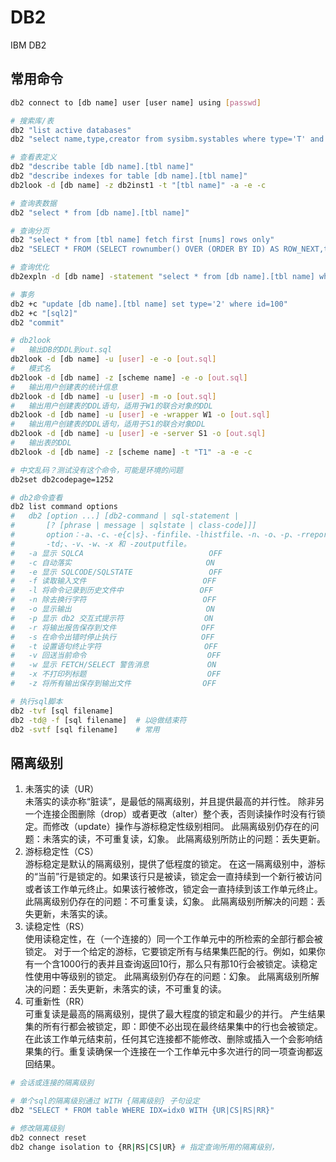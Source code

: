 # DB2
IBM DB2

## 常用命令
```sh
db2 connect to [db name] user [user name] using [passwd]

# 搜索库/表
db2 "list active databases"
db2 "select name,type,creator from sysibm.systables where type='T' and name like 'TEST%'"

# 查看表定义
db2 "describe table [db name].[tbl name]"
db2 "describe indexes for table [db name].[tbl name]"
db2look -d [db name] -z db2inst1 -t "[tbl name]" -a -e -c

# 查询表数据
db2 "select * from [db name].[tbl name]"

# 查询分页
db2 "select * from [tbl name] fetch first [nums] rows only"
db2 "SELECT * FROM (SELECT rownumber() OVER (ORDER BY ID) AS ROW_NEXT,tbl0.* FROM tabel0 as tbl0) AS tbl2 WHERE ROW_NEXT BETWEEN 21 and 40"

# 查询优化
db2expln -d [db name] -statement "select * from [db name].[tbl name] where id=100" -terminal

# 事务
db2 +c "update [db name].[tbl name] set type='2' where id=100"
db2 +c "[sql2]"
db2 "commit"

# db2look
#   输出DB的DDL到out.sql
db2look -d [db name] -u [user] -e -o [out.sql]
#   模式名
db2look -d [db name] -z [scheme name] -e -o [out.sql]
#   输出用户创建表的统计信息
db2look -d [db name] -u [user] -m -o [out.sql]
#   输出用户创建表的DDL语句，适用于W1的联合对象的DDL
db2look -d [db name] -u [user] -e -wrapper W1 -o [out.sql]
#   输出用户创建表的DDL语句，适用于S1的联合对象DDL
db2look -d [db name] -u [user] -e -server S1 -o [out.sql]
#   输出表的DDL
db2look -d [db name] -z [scheme name] -t "T1" -a -e -c

# 中文乱码？测试没有这个命令，可能是环境的问题
db2set db2codepage=1252
```

```sh
# db2命令查看
db2 list command options
#   db2 [option ...] [db2-command | sql-statement | 
#       [? [phrase | message | sqlstate | class-code]]]
#       option：-a、-c、-e{c|s}、-finfile、-lhistfile、-n、-o、-p、-rreport、-s、-t、
#       -td;、-v、-w、-x 和 -zoutputfile。
#   -a 显示 SQLCA                            OFF
#   -c 自动落实                              ON
#   -e 显示 SQLCODE/SQLSTATE                 OFF
#   -f 读取输入文件                          OFF
#   -l 将命令记录到历史文件中                 OFF
#   -n 除去换行字符                          OFF
#   -o 显示输出                              ON
#   -p 显示 db2 交互式提示符                  ON
#   -r 将输出报告保存到文件                   OFF
#   -s 在命令出错时停止执行                   OFF
#   -t 设置语句终止字符                       OFF
#   -v 回送当前命令                           OFF
#   -w 显示 FETCH/SELECT 警告消息             ON
#   -x 不打印列标题                           OFF
#   -z 将所有输出保存到输出文件                OFF

# 执行sql脚本
db2 -tvf [sql filename]
db2 -td@ -f [sql filename]  # 以@做结束符
db2 -svtf [sql filename]    # 常用

```

## 隔离级别
1. 未落实的读（UR）  
未落实的读亦称“脏读”，是最低的隔离级别，并且提供最高的并行性。
除非另一个连接企图删除（drop）或者更改（alter）整个表，否则读操作时没有行锁定。而修改（update）操作与游标稳定性级别相同。
此隔离级别仍存在的问题：未落实的读，不可重复读，幻象。
此隔离级别所防止的问题：丢失更新。
2. 游标稳定性（CS）  
游标稳定是默认的隔离级别，提供了低程度的锁定。
在这一隔离级别中，游标的“当前”行是锁定的。如果该行只是被读，锁定会一直持续到一个新行被访问或者该工作单元终止。如果该行被修改，锁定会一直持续到该工作单元终止。
此隔离级别仍存在的问题：不可重复读，幻象。
此隔离级别所解决的问题：丢失更新，未落实的读。
3. 读稳定性（RS）  
使用读稳定性，在（一个连接的）同一个工作单元中的所检索的全部行都会被锁定。
对于一个给定的游标，它要锁定所有与结果集匹配的行。例如，如果你有一个含1000行的表并且查询返回10行，那么只有那10行会被锁定。读稳定性使用中等级别的锁定。
此隔离级别仍存在的问题：幻象。
此隔离级别所解决的问题：丢失更新，未落实的读，不可重复的读。
4. 可重新性（RR）  
可重复读是最高的隔离级别，提供了最大程度的锁定和最少的并行。
产生结果集的所有行都会被锁定，即：即使不必出现在最终结果集中的行也会被锁定。在此该工作单元结束前，任何其它连接都不能修改、删除或插入一个会影响结果集的行。重复读确保一个连接在一个工作单元中多次进行的同一项查询都返回结果。

```sh
# 会话或连接的隔离级别

# 单个sql的隔离级别通过 WITH {隔离级别} 子句设定
db2 "SELECT * FROM table WHERE IDX=idx0 WITH {UR|CS|RS|RR}"

# 修改隔离级别
db2 connect reset
db2 change isolation to {RR|RS|CS|UR} # 指定查询所用的隔离级别，
```